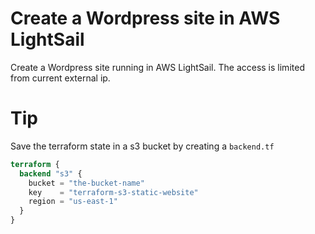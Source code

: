 # Create a Wordpress site in AWS LightSail

Create a Wordpress site running in AWS LightSail. The access is limited from current external ip.

# Tip

Save the terraform state in a s3 bucket by creating a `backend.tf`

```tf
terraform {
  backend "s3" {
    bucket = "the-bucket-name"
    key    = "terraform-s3-static-website"
    region = "us-east-1"
  }
}
```